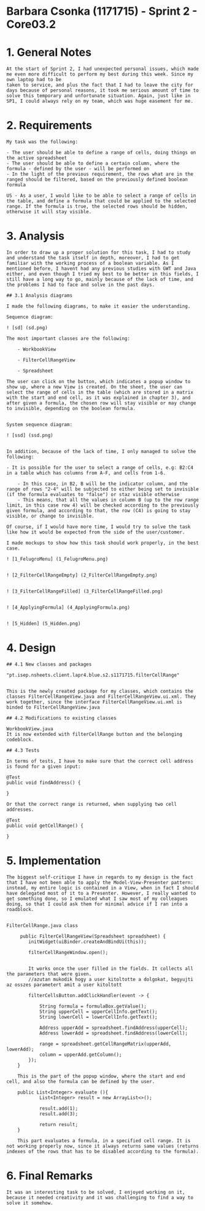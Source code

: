 **Barbara Csonka** (1171715) - Sprint 2 - Core03.2
===============================

# 1. General Notes

	At the start of Sprint 2, I had unexpected personal issues, which made me even more difficult to perform my best during this week. Since my own laptop had to be
	taken to service, and plus the fact that I had to leave the city for days because of personal reasons, it took me serious amount of time to solve this temporary and unfortunate situation. Again, just like in SP1, I could always rely on my team, which was huge easement for me.


# 2. Requirements

	My task was the following: 

	- The user should be able to define a range of cells, doing things on the active spreadsheet
	- The user should be able to define a certain column, where the formula - defined by the user - will be performed on
	- In the light of the previous requirement, the rows what are in the ranged should be filtered, based on the previously defined boolean formula

	US - As a user, I would like to be able to select a range of cells in the table, and define a formula that could be applied to the selected range. If the formula is true, the selected rows should be hidden, otherwise it will stay visible.


# 3. Analysis

	In order to draw up a proper solution for this task, I had to study and understand the task itself in depth, moreover, I had to get familiar with the working process of a boolean variable. As I mentioned before, I havent had any previous studies with GWT and Java either, and even though I tried my best to be better in this fields, I still have a long way to go, mainly because of the lack of time, and the problems I had to face and solve in the past days. 

	## 3.1 Analysis diagrams

	I made the following diagrams, to make it easier the understanding.

	Sequence diagram:

	! [sd] (sd.png)

	The most important classes are the following:

		- WorkbookView

		- FilterCellRangeView

		- Spreadsheet

	The user can click on the button, which indicates a popup window to show up, where a new View is created. On the sheet, the user can select the range of cells in the table (which are stored in a matrix with the start and end cell, as it was explained in chapter 3), and after given a formula, the chosen row will stay visible or may change to invisible, depending on the boolean formula. 


	System sequence diagram:

	! [ssd] (ssd.png)


	In addition, because of the lack of time, I only managed to solve the following:

	- It is possible for the user to select a range of cells, e.g: B2:C4 in a table which has columns from A-F, and cells from 1-6.

		- In this case, in B2, B will be the indicator column, and the range of rows "2-4" will be subjected to either being set to invisible (if the formula evaluates to "false") or staz visible otherwise
		- This means, that all the values in column B (up to the row range limit, in this case row 4) will be checked according to the previously given formula, and according to that, the row (C4) is going to stay visible, or change to invisible.
		
	Of course, if I would have more time, I would try to solve the task like how it would be expected from the side of the user/customer.

	I made mockups to show how this task should work properly, in the best case. 

	! [1_FelugroMenu] (1_FelugroMenu.png)


	! [2_FilterCellRangeEmpty] (2_FilterCellRangeEmpty.png)


	! [3_FilterCellRangeFilled] (3_FilterCellRangeFilled.png)


	! [4_ApplyingFormula] (4_ApplyingFormula.png)


	! [5_Hidden] (5_Hidden.png)



# 4. Design

	## 4.1 New classes and packages

	"pt.isep.nsheets.client.lapr4.blue.s2.s1171715.filterCellRange"


	This is the newly created package for my classes, which contains the classes FilterCellRangeView.java and FilterCellRangeView.ui.xml. They work together, since the interface FilterCellRangeView.ui.xml is binded to FilterCellRangeView.java

	## 4.2 Modifications to existing classes

	WorkbookView.java
	It is now extended with filterCellRange button and the belonging codeblock. 

	## 4.3 Tests

	In terms of tests, I have to make sure that the correct cell address is found for a given input:

	@Test
	public void findAddress() {

	}

	Or that the correct range is returned, when supplying two cell addresses.

	@Test
	public void getCellRange() {
		
	}

   

# 5. Implementation
 
	The biggest self-critique I have in regards to my design is the fact that I have not been able to apply the Model-View-Presenter pattern: instead, my entire logic is contained in a View, when in fact I should have delegated most of it to a Presenter. However, I really wanted to get something done, so I emulated what I saw most of my colleagues doing, so that I could ask them for minimal advice if I ran into a roadblock.


	FilterCellRange.java class

		 public FilterCellRangeView(Spreadsheet spreadsheet) {
	        initWidget(uiBinder.createAndBindUi(this));

	        filterCellRangeWindow.open();

			
			It works once the user filled in the fields. It collects all the parameters that were given.
			//azutan mukodik hogy a user kitoltotte a dolgokat, begyujti az osszes parametert amit a user kitoltott
			
	        filterCellsButton.addClickHandler(event -> {

	            String formula = formulaBox.getValue();
	            String upperCell = upperCellInfo.getText();
	            String lowerCell = lowerCellInfo.getText();

	            Address upperAdd = spreadsheet.findAddress(upperCell);
	            Address lowerAdd = spreadsheet.findAddress(lowerCell);

	            range = spreadsheet.getCellRangeMatrix(upperAdd, lowerAdd);
	            column = upperAdd.getColumn();
	        });
	    }
		
		This is the part of the popup window, where the start and end cell, and also the formula can be defined by the user. 
			
		public List<Integer> evaluate (){
				List<Integer> result = new ArrayList<>();

				result.add(1);
				result.add(3);

				return result;
	    }
		
		This part evaluates a formula, in a specified cell range. It is not working properly now, since it always returns same values (returns indexes of the rows that has to be disabled according to the formula). 


# 6. Final Remarks

	It was an interesting task to be solved, I enjoyed working on it, because it needed creativity and it was challenging to find a way to solve it somehow. 
